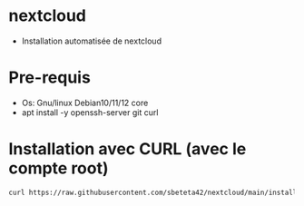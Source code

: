 # nextcloud
- Installation automatisée de nextcloud

# Pre-requis
- Os: Gnu/linux Debian10/11/12 core
- apt install -y openssh-server git curl

# Installation avec CURL (avec le compte root)
```bash
curl https://raw.githubusercontent.com/sbeteta42/nextcloud/main/install_nextcloud.sh | sudo sh
